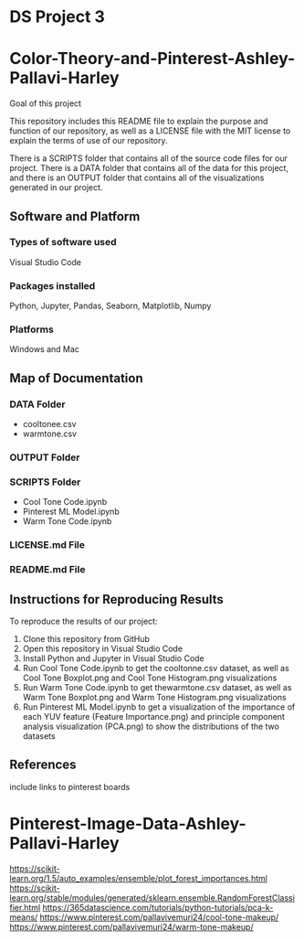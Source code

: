 # DS Project 3
# Color-Theory-and-Pinterest-Ashley-Pallavi-Harley

Goal of this project

This repository includes this README file to explain the purpose and function of our repository, as well as a LICENSE file with the MIT license to explain the terms of use of our repository.

There is a SCRIPTS folder that contains all of the source code files for our project. There is a DATA folder that contains all of the data for this project, and there is an OUTPUT folder that contains all of the visualizations generated in our project.

## Software and Platform
### Types of software used
  Visual Studio Code
  
### Packages installed
  Python, Jupyter, Pandas, Seaborn, Matplotlib, Numpy
### Platforms
  Windows and Mac

## Map of Documentation
### DATA Folder
- cooltonee.csv
- warmtone.csv
### OUTPUT Folder

### SCRIPTS Folder
- Cool Tone Code.ipynb
- Pinterest ML Model.ipynb
- Warm Tone Code.ipynb

### LICENSE.md File

### README.md File

## Instructions for Reproducing Results

To reproduce the results of our project:

1) Clone this repository from GitHub
2) Open this repository in Visual Studio Code
3) Install Python and Jupyter in Visual Studio Code
4) Run Cool Tone Code.ipynb to get the cooltonne.csv dataset, as well as Cool Tone Boxplot.png and Cool Tone Histogram.png visualizations
5) Run Warm Tone Code.ipynb to get thewarmtone.csv dataset, as well as Warm Tone Boxplot.png and Warm Tone Histogram.png visualizations
5) Run Pinterest ML Model.ipynb to get a visualization of the importance of each YUV feature (Feature Importance.png) and principle component analysis visualization (PCA.png) to show the distributions of the two datasets

## References
include links to pinterest boards
# Pinterest-Image-Data-Ashley-Pallavi-Harley

https://scikit-learn.org/1.5/auto_examples/ensemble/plot_forest_importances.html
https://scikit-learn.org/stable/modules/generated/sklearn.ensemble.RandomForestClassifier.html
https://365datascience.com/tutorials/python-tutorials/pca-k-means/
https://www.pinterest.com/pallavivemuri24/cool-tone-makeup/
https://www.pinterest.com/pallavivemuri24/warm-tone-makeup/
